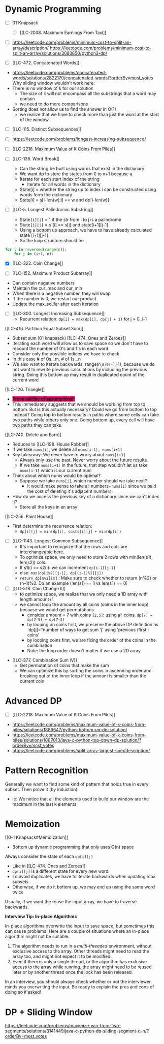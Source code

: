 ---
---

# Dynamic Programming
- [ ] 01 Knapsack
	- [ ] [[LC-2008. Maximum Earnings From Taxi]]



- [ ] https://leetcode.com/problems/minimum-cost-to-split-an-array/description/
https://leetcode.com/problems/minimum-cost-to-split-an-array/solutions/3083850/python3-dp/

- [ ] [[LC-472. Concatenated Words]]
- https://leetcode.com/problems/concatenated-words/solutions/2822170/concatenated-words/?orderBy=most_votes
Why sliding window wouldn't work here:
- There is no window of k for our solution
	- The size of k will not encompass all the substrings that a word may contain
	- we need to do more comparisons
- Sorting does not allow us to find the answer in O(1)
	- we realize that we have to check more than just the word at the start of the window

- [ ] [[LC-115. Distinct Subsequences]]

- [ ] https://leetcode.com/problems/longest-increasing-subsequence/
- [ ] [[LC-2218. Maximum Value of K Coins From Piles]]

- [ ] [[LC-139. Word Break]]
	- Can the string be built using words that exist in the dictionary
	- We want dp to store the states from 0 to n+1 because a 
	- Iterate for each start index of the string
		- Iterate for all words in the dictionary
	- State[i] = whether the string up to index i can be constructed using words form the dictionary
	- State[i] = s[i-len(w):i] == w and dp[i-len(w)]
- [ ] [[LC-5. Longest Palindromic Substring]]
	- State`[i][j]` = 1 if the str from i to j is a palindrome
	- State`[i][j]` = s`[i] == s[j] and state[i+1][j-1]
	- Using a bottom up approach, we have to have already calculated state`[i+1][j-1]
	- So the loop structure should be 
```python
for i in reversed(range(n)):
	for j in (i+1, n):
```

- [x] [[LC-322. Coin Change]]


- [ ] [[LC-152. Maximum Product Subarray]]
- Can contain negative numbers
- Maintain the cur_max and cur_min
- When there is a negative number, they will swap
- If the number is 0, we restart our product
- Update the max_so_far after each iteration

- [ ] [[LC-300. Longest Increasing Subsequence]]
	- Recurrent relation: `dp[i] = max(dp[i], dp[j] + 1)` for j = 0..i-1

[[LC-416. Partition Equal Subset Sum]]
- Subset sum (01 knapsack)
[[LC-474. Ones and Zeroes]]
- Iterating each word will allow us to save space so we don't have to recount the number of 0's and 1's in each word
- Consider only the possible indices we have to check
- In this case # of 0s...m, # of 1s...n
- We also want to iterate backwards, range(n,`A[0]`-1,-1), because we do not want to rewrite previous calculations by including the previous string. Doing this bottom up may result in duplicated count of the current word

[[LC-120. Triangle]]
- <mark style="background: #cc085d;">Prove validity of assumptions!! </mark>
- This immediately suggests that we should be working from top to bottom. But is this actually necessary? Could we go from bottom to top instead? Going top to bottom results in paths where some cells can take two paths while others only one. Going bottom up, every cell will have two paths they can take. 

[[LC-740. Delete and Earn]]
- Reduces to [[LC-198. House Robber]]
- If we take `nums[i]`, we delete all `nums[i-1], nums[i+1]`
- Key takeaway: We never have to worry about `nums[i+1]`
	- Always only use the past. Never worry about the future results.
	- If we take `nums[i+1]`  in the future, that step wouldn't let us take `nums[i-1]` which is our current num
- Think about which nums would be optimal?
	- Suppose we take `nums[i]`, which number should we take next?
		- It would make sense to take all numbers=`nums[i]` since we paid the cost of deleting it's adjacent numbers.
- How do we access the previous key of a dictionary since we can't index it?
	- Store all the keys in an array

[[LC-256. Paint House]]
- First determine the recurrence relation:
	- `dp[i][j] = min(dp[i], costs[i][j] + min(dp[i])`

- [ ] [[LC-1143. Longest Common Subsequence]]
	- It's important to recognize that the rows and cols are interchangeable here.
	- To optimize space, we only need to store 2 rows with min(len(s1), len(s2)) cols.
	- If s1(i) == s2(i): we can increment `dp[i-1][j-1]`
	- else: `max(dp[i%2][j-1], dp[(i-1)%2][j])`
	- `return dp[n%2][m]` : Make sure to check whether to return (n%2) or (n-1)%2. Do an example (len(s1) == 1 vs len(s1) == 0)
- [ ] [[LC-518. Coin Change II]]
	- to optimize space, we realize that we only need a 1D array with length amount+1
	- we cannot loop the amount by all coins (coins in the inner loop) because we would get permutations
		- consider amount = 7 with coins `[2,5]`: using all coins, `dp[7] = dp[7-5] + dp[7-2]`
		- by looping on coins first, we preserve the above DP definition as `dp[j]="number of ways to get sum 'j' using 'previous /first i coins'
		- by looping coins first, we are fixing the order of the coins in the combination
		- Note: the loop order doesn't matter if we use a 2D array. 
- [[LC-377. Combination Sum IV]]
	- Get permutation of coins that make the sum
	- We can optimize this by sorting the coins in ascending order and breaking out of the inner loop if the amount is smaller than the current coin

# Advanced DP

- [ ] [[LC-2218. Maximum Value of K Coins From Piles]]
- https://leetcode.com/problems/maximum-value-of-k-coins-from-piles/solutions/1889647/python-bottom-up-dp-solution/
- https://leetcode.com/problems/maximum-value-of-k-coins-from-piles/solutions/1887010/java-c-python-top-down-dp-solution/?orderBy=most_votes
- https://leetcode.com/problems/split-array-largest-sum/description/


# Pattern Recognition
Generally we want to find some kind of pattern that holds true in every subset.
Then prove it (by induction).
- ie: We notice that all the elements used to build our window are the maximum in the last k elements
# Memoization
[[0-1 Knapsack#Memoization]] 
- Bottom up dynamic programming that only uses O(n) space

Always consider the state of each `dp[i][j]`
- Like in [[LC-474. Ones and Zeroes]]
- `dp[i][j]` is a different state for every new word
- To avoid duplicates, we have to iterate backwards when updating max subsets
- Otherwise, if we do it bottom up, we may end up using the same word twice

Usually, if we want the reuse the input array, we have to traverse backwards.


**Interview Tip: In-place Algorithms**

In-place algorithms overwrite the input to save space, but sometimes this can cause problems. Here are a couple of situations where an in-place algorithm might not be suitable.

1. The algorithm needs to run in a _multi-threaded_ environment, without exclusive access to the array. Other threads might need to read the array too, and might not expect it to be modified.
2. Even if there is only a single thread, or the algorithm has exclusive access to the array while running, the array might need to be reused later or by another thread once the lock has been released.

In an interview, you should always check whether or not the interviewer minds you overwriting the input. Be ready to explain the pros and cons of doing so if asked!



# DP + Sliding Window

https://leetcode.com/problems/maximize-win-from-two-segments/solutions/3141449/java-c-python-dp-sliding-segment-o-n/?orderBy=most_votes